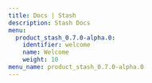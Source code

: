 ```yaml
---
title: Docs | Stash
description: Stash Docs
menu:
  product_stash_0.7.0-alpha.0:
    identifier: welcome
    name: Welcome
    weight: 10
menu_name: product_stash_0.7.0-alpha.0
---
```

